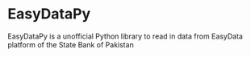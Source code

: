 # EasyDataPy
EasyDataPy is a unofficial Python library to read in data from EasyData platform of the State Bank of Pakistan
